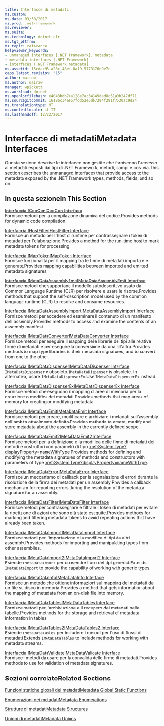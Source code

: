 ```yaml
---
title: Interfacce di metadati
ms.custom: 
ms.date: 03/30/2017
ms.prod: .net-framework
ms.reviewer: 
ms.suite: 
ms.technology: dotnet-clr
ms.tgt_pltfrm: 
ms.topic: reference
helpviewer_keywords:
- unmanaged interfaces [.NET Framework], metadata
- metadata interfaces [.NET Framework]
- interfaces (.NET Framework metadata]
ms.assetid: f5cdac93-a28c-48ef-8a19-5773376e9e7c
caps.latest.revision: "15"
author: mairaw
ms.author: mairaw
manager: wpickett
ms.workload: dotnet
ms.openlocfilehash: e4043bdb7ea128e7ac34349dad8c51a0b247df71
ms.sourcegitcommit: 16186c34a957fdd52e5db7294f291f7530ac9d24
ms.translationtype: MT
ms.contentlocale: it-IT
ms.lasthandoff: 12/22/2017
---
```

# <a name="metadata-interfaces"></a><span data-ttu-id="86d27-102">Interfacce di metadati</span><span class="sxs-lookup"><span data-stu-id="86d27-102">Metadata Interfaces</span></span>
<span data-ttu-id="86d27-103">Questa sezione descrive le interfacce non gestite che forniscono l'accesso ai metadati esposti dai tipi di .NET Framework, metodi, campi e così via.</span><span class="sxs-lookup"><span data-stu-id="86d27-103">This section describes the unmanaged interfaces that provide access to the metadata exposed by the .NET Framework types, methods, fields, and so on.</span></span>  
  
## <a name="in-this-section"></a><span data-ttu-id="86d27-104">In questa sezione</span><span class="sxs-lookup"><span data-stu-id="86d27-104">In This Section</span></span>  
 [<span data-ttu-id="86d27-105">Interfaccia ICeeGen</span><span class="sxs-lookup"><span data-stu-id="86d27-105">ICeeGen Interface</span></span>](../../../../docs/framework/unmanaged-api/metadata/iceegen-interface.md)  
 <span data-ttu-id="86d27-106">Fornisce metodi per la compilazione dinamica del codice.</span><span class="sxs-lookup"><span data-stu-id="86d27-106">Provides methods for dynamic code compilation.</span></span>  
  
 [<span data-ttu-id="86d27-107">Interfaccia IHostFilter</span><span class="sxs-lookup"><span data-stu-id="86d27-107">IHostFilter Interface</span></span>](../../../../docs/framework/unmanaged-api/metadata/ihostfilter-interface.md)  
 <span data-ttu-id="86d27-108">Fornisce un metodo per l'host di runtime per contrassegnare i token di metadati per l'elaborazione.</span><span class="sxs-lookup"><span data-stu-id="86d27-108">Provides a method for the run-time host to mark metadata tokens for processing.</span></span>  
  
 [<span data-ttu-id="86d27-109">Interfaccia IMapToken</span><span class="sxs-lookup"><span data-stu-id="86d27-109">IMapToken Interface</span></span>](../../../../docs/framework/unmanaged-api/metadata/imaptoken-interface.md)  
 <span data-ttu-id="86d27-110">Fornisce funzionalità per il mapping tra le firme di metadati importate e generate.</span><span class="sxs-lookup"><span data-stu-id="86d27-110">Provides mapping capabilities between imported and emitted metadata signatures.</span></span>  
  
 [<span data-ttu-id="86d27-111">Interfaccia IMetaDataAssemblyEmit</span><span class="sxs-lookup"><span data-stu-id="86d27-111">IMetaDataAssemblyEmit Interface</span></span>](../../../../docs/framework/unmanaged-api/metadata/imetadataassemblyemit-interface.md)  
 <span data-ttu-id="86d27-112">Fornisce metodi che supportano il modello autodescrittivo usato da Common Language Runtime (CLR) per risolvere e usare le risorse.</span><span class="sxs-lookup"><span data-stu-id="86d27-112">Provides methods that support the self-description model used by the common language runtime (CLR) to resolve and consume resources.</span></span>  
  
 [<span data-ttu-id="86d27-113">Interfaccia IMetaDataAssemblyImport</span><span class="sxs-lookup"><span data-stu-id="86d27-113">IMetaDataAssemblyImport Interface</span></span>](../../../../docs/framework/unmanaged-api/metadata/imetadataassemblyimport-interface.md)  
 <span data-ttu-id="86d27-114">Fornisce metodi per accedere ed esaminare il contenuto di un manifesto dell'assembly.</span><span class="sxs-lookup"><span data-stu-id="86d27-114">Provides methods to access and examine the contents of an assembly manifest.</span></span>  
  
 [<span data-ttu-id="86d27-115">Interfaccia IMetaDataConverter</span><span class="sxs-lookup"><span data-stu-id="86d27-115">IMetaDataConverter Interface</span></span>](../../../../docs/framework/unmanaged-api/metadata/imetadataconverter-interface.md)  
 <span data-ttu-id="86d27-116">Fornisce metodi per eseguire il mapping delle librerie dei tipi alle relative firme di metadati e per eseguire la conversione da una all'altra.</span><span class="sxs-lookup"><span data-stu-id="86d27-116">Provides methods to map type libraries to their metadata signatures, and to convert from one to the other.</span></span>  
  
 [<span data-ttu-id="86d27-117">Interfaccia IMetaDataDispenser</span><span class="sxs-lookup"><span data-stu-id="86d27-117">IMetaDataDispenser Interface</span></span>](../../../../docs/framework/unmanaged-api/metadata/imetadatadispenser-interface.md)  
 <span data-ttu-id="86d27-118">`IMetaDataDispenser` è obsoleto.</span><span class="sxs-lookup"><span data-stu-id="86d27-118">`IMetaDataDispenser` is obsolete.</span></span> <span data-ttu-id="86d27-119">In alternativa, usare `IMetaDataDispenserEx`.</span><span class="sxs-lookup"><span data-stu-id="86d27-119">Use `IMetaDataDispenserEx` instead.</span></span>  
  
 [<span data-ttu-id="86d27-120">Interfaccia IMetaDataDispenserEx</span><span class="sxs-lookup"><span data-stu-id="86d27-120">IMetaDataDispenserEx Interface</span></span>](../../../../docs/framework/unmanaged-api/metadata/imetadatadispenserex-interface.md)  
 <span data-ttu-id="86d27-121">Fornisce metodi che eseguono il mapping di aree di memoria per la creazione o modifica dei metadati.</span><span class="sxs-lookup"><span data-stu-id="86d27-121">Provides methods that map areas of memory for creating or modifying metadata.</span></span>  
  
 [<span data-ttu-id="86d27-122">Interfaccia IMetaDataEmit</span><span class="sxs-lookup"><span data-stu-id="86d27-122">IMetaDataEmit Interface</span></span>](../../../../docs/framework/unmanaged-api/metadata/imetadataemit-interface.md)  
 <span data-ttu-id="86d27-123">Fornisce metodi per creare, modificare e archiviare i metadati sull'assembly nell'ambito attualmente definito.</span><span class="sxs-lookup"><span data-stu-id="86d27-123">Provides methods to create, modify and store metadata about the assembly in the currently defined scope.</span></span>  
  
 [<span data-ttu-id="86d27-124">Interfaccia IMetaDataEmit2</span><span class="sxs-lookup"><span data-stu-id="86d27-124">IMetaDataEmit2 Interface</span></span>](../../../../docs/framework/unmanaged-api/metadata/imetadataemit2-interface.md)  
 <span data-ttu-id="86d27-125">Fornisce metodi per la definizione e la modifica delle firme di metadati dei metodi e costruttori con parametri di tipo <xref:System.Type?displayProperty=nameWithType>.</span><span class="sxs-lookup"><span data-stu-id="86d27-125">Provides methods for defining and modifying the metadata signatures of methods and constructors with parameters of type <xref:System.Type?displayProperty=nameWithType>.</span></span>  
  
 [<span data-ttu-id="86d27-126">Interfaccia IMetaDataError</span><span class="sxs-lookup"><span data-stu-id="86d27-126">IMetaDataError Interface</span></span>](../../../../docs/framework/unmanaged-api/metadata/imetadataerror-interface.md)  
 <span data-ttu-id="86d27-127">Fornisce un meccanismo di callback per la segnalazione di errori durante la risoluzione della firma dei metadati per un assembly.</span><span class="sxs-lookup"><span data-stu-id="86d27-127">Provides a callback mechanism for reporting errors during the resolution of the metadata signature for an assembly.</span></span>  
  
 [<span data-ttu-id="86d27-128">Interfaccia IMetaDataFilter</span><span class="sxs-lookup"><span data-stu-id="86d27-128">IMetaDataFilter Interface</span></span>](../../../../docs/framework/unmanaged-api/metadata/imetadatafilter-interface.md)  
 <span data-ttu-id="86d27-129">Fornisce metodi per contrassegnare e filtrare i token di metadati per evitare la ripetizione di azioni che sono già state eseguite.</span><span class="sxs-lookup"><span data-stu-id="86d27-129">Provides methods for marking and filtering metadata tokens to avoid repeating actions that have already been taken.</span></span>  
  
 [<span data-ttu-id="86d27-130">Interfaccia IMetaDataImport</span><span class="sxs-lookup"><span data-stu-id="86d27-130">IMetaDataImport Interface</span></span>](../../../../docs/framework/unmanaged-api/metadata/imetadataimport-interface.md)  
 <span data-ttu-id="86d27-131">Fornisce metodi per l'importazione e la modifica di tipi da altri assembly.</span><span class="sxs-lookup"><span data-stu-id="86d27-131">Provides methods for importing and manipulating types from other assemblies.</span></span>  
  
 [<span data-ttu-id="86d27-132">Interfaccia IMetaDataImport2</span><span class="sxs-lookup"><span data-stu-id="86d27-132">IMetaDataImport2 Interface</span></span>](../../../../docs/framework/unmanaged-api/metadata/imetadataimport2-interface.md)  
 <span data-ttu-id="86d27-133">Estende `IMetaDataImport` per consentire l'uso dei tipi generici.</span><span class="sxs-lookup"><span data-stu-id="86d27-133">Extends `IMetaDataImport` to provide the capability of working with generic types.</span></span>  
  
 [<span data-ttu-id="86d27-134">Interfaccia IMetaDataInfo</span><span class="sxs-lookup"><span data-stu-id="86d27-134">IMetaDataInfo Interface</span></span>](../../../../docs/framework/unmanaged-api/metadata/imetadatainfo-interface.md)  
 <span data-ttu-id="86d27-135">Fornisce un metodo che ottiene informazioni sul mapping dei metadati da un file su disco in memoria.</span><span class="sxs-lookup"><span data-stu-id="86d27-135">Provides a method that gets information about the mapping of metadata from an on-disk file into memory.</span></span>  
  
 [<span data-ttu-id="86d27-136">Interfaccia IMetaDataTables</span><span class="sxs-lookup"><span data-stu-id="86d27-136">IMetaDataTables Interface</span></span>](../../../../docs/framework/unmanaged-api/metadata/imetadatatables-interface.md)  
 <span data-ttu-id="86d27-137">Fornisce metodi per l'archiviazione e il recupero dei metadati nelle tabelle.</span><span class="sxs-lookup"><span data-stu-id="86d27-137">Provides methods for the storage and retrieval of metadata information in tables.</span></span>  
  
 [<span data-ttu-id="86d27-138">Interfaccia IMetaDataTables2</span><span class="sxs-lookup"><span data-stu-id="86d27-138">IMetaDataTables2 Interface</span></span>](../../../../docs/framework/unmanaged-api/metadata/imetadatatables2-interface.md)  
 <span data-ttu-id="86d27-139">Estende `IMetaDataTables` per includere i metodi per l'uso di flussi di metadati.</span><span class="sxs-lookup"><span data-stu-id="86d27-139">Extends `IMetaDataTables` to include methods for working with metadata streams.</span></span>  
  
 [<span data-ttu-id="86d27-140">Interfaccia IMetaDataValidate</span><span class="sxs-lookup"><span data-stu-id="86d27-140">IMetaDataValidate Interface</span></span>](../../../../docs/framework/unmanaged-api/metadata/imetadatavalidate-interface.md)  
 <span data-ttu-id="86d27-141">Fornisce i metodi da usare per la convalida delle firme di metadati.</span><span class="sxs-lookup"><span data-stu-id="86d27-141">Provides methods to use for validation of metadata signatures.</span></span>  
  
## <a name="related-sections"></a><span data-ttu-id="86d27-142">Sezioni correlate</span><span class="sxs-lookup"><span data-stu-id="86d27-142">Related Sections</span></span>  
 [<span data-ttu-id="86d27-143">Funzioni statiche globali dei metadati</span><span class="sxs-lookup"><span data-stu-id="86d27-143">Metadata Global Static Functions</span></span>](../../../../docs/framework/unmanaged-api/metadata/metadata-global-static-functions.md)  
  
 [<span data-ttu-id="86d27-144">Enumerazioni dei metadati</span><span class="sxs-lookup"><span data-stu-id="86d27-144">Metadata Enumerations</span></span>](../../../../docs/framework/unmanaged-api/metadata/metadata-enumerations.md)  
  
 [<span data-ttu-id="86d27-145">Strutture di metadati</span><span class="sxs-lookup"><span data-stu-id="86d27-145">Metadata Structures</span></span>](../../../../docs/framework/unmanaged-api/metadata/metadata-structures.md)  
  
 [<span data-ttu-id="86d27-146">Unioni di metadati</span><span class="sxs-lookup"><span data-stu-id="86d27-146">Metadata Unions</span></span>](../../../../docs/framework/unmanaged-api/metadata/metadata-unions.md)
